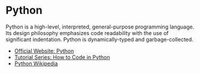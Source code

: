 # Python

Python is a high-level, interpreted, general-purpose programming language. Its design philosophy emphasizes code readability with the use of significant indentation. Python is dynamically-typed and garbage-collected. 

- [Official Website: Python](https://www.python.org/)
- [Tutorial Series: How to Code in Python](https://www.digitalocean.com/community/tutorials/how-to-write-your-first-python-3-program)
- [Python Wikipedia](https://en.wikipedia.org/wiki/Python_(programming_language))


